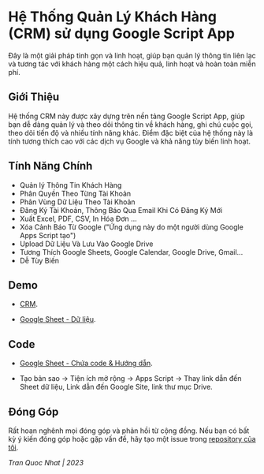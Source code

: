 # Hệ Thống Quản Lý Khách Hàng (CRM) sử dụng Google Script App

Đây là một giải pháp tinh gọn và linh hoạt, giúp bạn quản lý thông tin liên lạc và tương tác với khách hàng một cách hiệu quả, linh hoạt và hoàn toàn miễn phí.

## Giới Thiệu

Hệ thống CRM này được xây dựng trên nền tảng Google Script App, giúp bạn dễ dàng quản lý và theo dõi thông tin về khách hàng, ghi chú cuộc gọi, theo dõi tiến độ và nhiều tính năng khác. Điểm đặc biệt của hệ thống này là tính tương thích cao với các dịch vụ Google và khả năng tùy biến linh hoạt.

## Tính Năng Chính

- Quản lý Thông Tin Khách Hàng
- Phân Quyền Theo Từng Tài Khoản
- Phân Vùng Dữ Liệu Theo Tài Khoản
- Đăng Ký Tài Khoản, Thông Báo Qua Email Khi Có Đăng Ký Mới
- Xuất Excel, PDF, CSV, In Hóa Đơn ...
- Xóa Cảnh Báo Từ Google ("Ứng dụng này do một người dùng Google Apps Script tạo")
- Upload Dữ Liệu Và Lưu Vào Google Drive
- Tương Thích Google Sheets, Google Calendar, Google Drive, Gmail...
- Dễ Tùy Biến

## Demo

- [CRM](https://tranquocnhat94.github.io/CRM-Google-script-app/).

- [Google Sheet - Dữ liệu](https://docs.google.com/spreadsheets/d/1_HfrSKnifUwGMf99NLBwLVhlQiDUCsOrm-6NDqopduc/edit#gid=0).

## Code

- [Google Sheet - Chứa code & Hướng dẫn](https://docs.google.com/spreadsheets/d/1k3bnZGVfs6dRbi8ecuzMBmaf45yxHP89tY0uS1Lp_GA/).
  
- Tạo bản sao -> Tiện ích mở rộng -> Apps Script -> Thay link dẫn đến Sheet dữ liệu, Link dẫn đến Google Site, link thư mục Drive.

## Đóng Góp

Rất hoan nghênh mọi đóng góp và phản hồi từ cộng đồng. Nếu bạn có bất kỳ ý kiến đóng góp hoặc gặp vấn đề, hãy tạo một issue trong [repository của tôi](link_repository).

*Tran Quoc Nhat | 2023*
